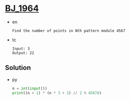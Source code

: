 # [BJ_1964](https://acmicpc.net/problem/1964)

* en

  ```en
  Find the number of points in Nth pattern module 4567

  ```

* tc

  ```tc
  Input: 3
  Output: 22
  ```

## Solution

* py

  ```py
  n = int(input())
  print((n + 1) * (n * 3 + 2) // 2 % 45678)
  ```
